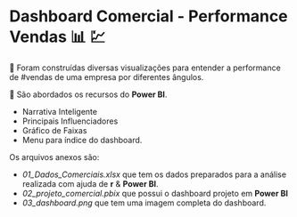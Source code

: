 # Dashboard Comercial - Performance Vendas 📊 💹

🔵 Foram construídas diversas visualizações para entender a performance de #vendas de uma empresa por diferentes ângulos.

🔵 São abordados os recursos do **Power BI**.
- Narrativa Inteligente
- Principais Influenciadores
- Gráfico de Faixas
- Menu para índice do dashboard.

Os arquivos anexos são: 
- *01_Dados_Comerciais.xlsx* que tem os dados preparados para a análise realizada com ajuda de **r** & **Power BI**.
- *02_projeto_comercial.pbix* que possui o dashboard projeto em **Power BI**
- *03_dashboard.png* que tem uma imagem completa do dashboard.
